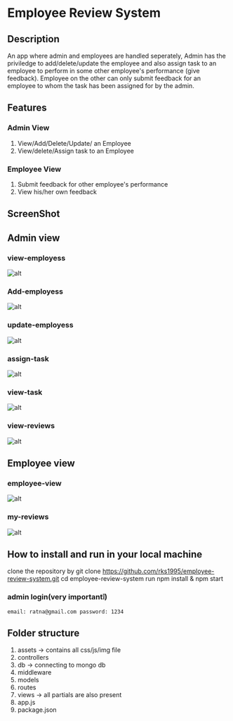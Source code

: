 # Employee Review System

## Description

An app where admin and employees are handled seperately, Admin has the priviledge to add/delete/update the
employee and also assign task to an employee to perform in some other employee's performance (give feedback).
Employee on the other can only submit feedback for an employee to whom the task has been assigned for by the admin.

## Features

### Admin View

1. View/Add/Delete/Update/ an Employee
2. View/delete/Assign task to an Employee

### Employee View

1. Submit feedback for other employee's performance
2. View his/her own feedback

## ScreenShot

## Admin view

### view-employess

![alt]('assets/img/Admin-view.png')

### Add-employess

![alt]('./assets/img/Add-employee.png')

### update-employess

![alt]('./assets/img/update-employee.png')

### assign-task

![alt]('./assets/img/Assign-task.png')

### view-task

![alt]('./assets/img/view-task.png')

### view-reviews

![alt]('./assets/img/view-all-reviews.png')

## Employee view

### employee-view

![alt]('./assets/img/employee-view.png')

### my-reviews

![alt]('./assets/img/my-review-employee.png')

## How to install and run in your local machine

clone the repository by git clone https://github.com/rks1995/employee-review-system.git
cd employee-review-system
run npm install & npm start

### admin login(very important❕)

`email: ratna@gmail.com password: 1234`

## Folder structure

1. assets -> contains all css/js/img file
2. controllers
3. db -> connecting to mongo db
4. middleware
5. models
6. routes
7. views -> all partials are also present
8. app.js
9. package.json
